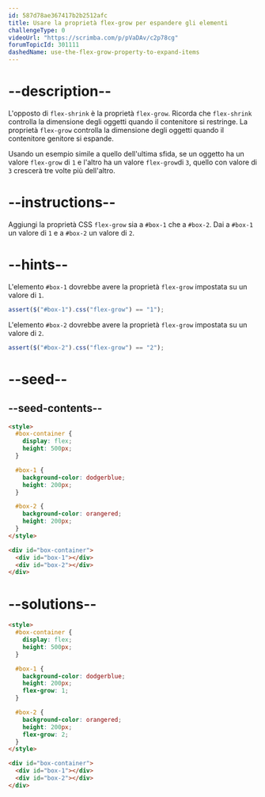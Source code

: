 ```yaml
---
id: 587d78ae367417b2b2512afc
title: Usare la proprietà flex-grow per espandere gli elementi
challengeType: 0
videoUrl: "https://scrimba.com/p/pVaDAv/c2p78cg"
forumTopicId: 301111
dashedName: use-the-flex-grow-property-to-expand-items
---
```


# --description--

L'opposto di `flex-shrink` è la proprietà `flex-grow`. Ricorda che `flex-shrink` controlla la dimensione degli oggetti quando il contenitore si restringe. La proprietà `flex-grow` controlla la dimensione degli oggetti quando il contenitore genitore si espande.

Usando un esempio simile a quello dell'ultima sfida, se un oggetto ha un valore `flex-grow` di `1` e l'altro ha un valore `flex-grow`di `3`, quello con valore di `3` crescerà tre volte più dell'altro.

# --instructions--

Aggiungi la proprietà CSS `flex-grow` sia a `#box-1` che a `#box-2`. Dai a `#box-1` un valore di `1` e a `#box-2` un valore di `2`.

# --hints--

L'elemento `#box-1` dovrebbe avere la proprietà `flex-grow` impostata su un valore di `1`.

```js
assert($("#box-1").css("flex-grow") == "1");
```

L'elemento `#box-2` dovrebbe avere la proprietà `flex-grow` impostata su un valore di `2`.

```js
assert($("#box-2").css("flex-grow") == "2");
```

# --seed--

## --seed-contents--

```html
<style>
  #box-container {
    display: flex;
    height: 500px;
  }

  #box-1 {
    background-color: dodgerblue;
    height: 200px;
  }

  #box-2 {
    background-color: orangered;
    height: 200px;
  }
</style>

<div id="box-container">
  <div id="box-1"></div>
  <div id="box-2"></div>
</div>
```

# --solutions--

```html
<style>
  #box-container {
    display: flex;
    height: 500px;
  }

  #box-1 {
    background-color: dodgerblue;
    height: 200px;
    flex-grow: 1;
  }

  #box-2 {
    background-color: orangered;
    height: 200px;
    flex-grow: 2;
  }
</style>

<div id="box-container">
  <div id="box-1"></div>
  <div id="box-2"></div>
</div>
```

